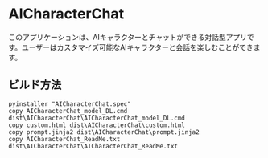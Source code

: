# AICharacterChat
このアプリケーションは、AIキャラクターとチャットができる対話型アプリです。ユーザーはカスタマイズ可能なAIキャラクターと会話を楽しむことができます。

## ビルド方法
```
pyinstaller "AICharacterChat.spec"
copy AICharacterChat_model_DL.cmd dist\AICharacterChat\AICharacterChat_model_DL.cmd
copy custom.html dist\AICharacterChat\custom.html
copy prompt.jinja2 dist\AICharacterChat\prompt.jinja2
copy AICharacterChat_ReadMe.txt dist\AICharacterChat\AICharacterChat_ReadMe.txt
```
